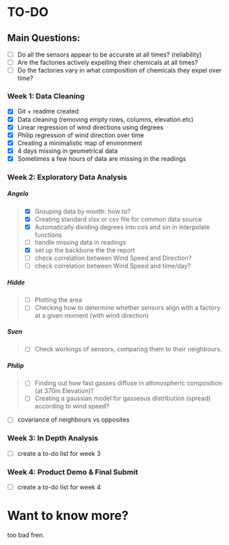 # TO-DO

## Main Questions:

- [ ] Do all the sensors appear to be accurate at all times? (reliability)
- [ ] Are the factories actively expelling their chemicals at all times?
- [ ] Do the factories vary in what composition of chemicals they expel over time?

### Week 1: Data Cleaning

- [x] Git + readme created
- [x] Data cleaning (removing empty rows, columns, elevation.etc)
- [x] Linear regression of wind directions using degrees
- [x] Philip regression of wind direction over time
- [x] Creating a minimalistic map of environment
- [x] 4 days missing in geometrical data
- [x] Sometimes a few hours of data are missing in the readings

### Week 2: Exploratory Data Analysis

##### Angelo

> - [x] Grouping data by month: how to?
> - [x] Creating standard xlsx or csv file for common data source
> - [x] Automatically dividing degrees into cos and sin in interpolate functions
> - [ ] handle missing data in readings
> - [x] set up the backbone the the report  
> - [ ] check correlation between Wind Speed and Direction?
> - [ ] check correlation between Wind Speed and time/day?

##### Hidde

> - [ ] Plotting the area
> - [ ] Checking how to determine whether sensors align with a factory at a given moment (with wind direction)

##### Sven

> - [ ] Check workings of sensors, comparing them to their neighbours.

##### Philip

> - [ ] Finding out how fast gasses diffuse in athmospheric composition (at 370m Elevation)?
> - [ ] Creating a gaussian model for gasseous distribution (spread) according to wind speed?

- [ ] covariance of neighbours vs opposites


### Week 3: In Depth Analysis

- [ ] create a to-do list for week 3

### Week 4: Product Demo & Final Submit

- [ ] create a to-do list for week 4

# Want to know more?

too bad fren.
